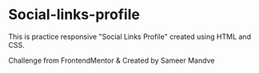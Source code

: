 # Social-links-profile
This is practice responsive "Social Links Profile" created using HTML and CSS.

Challenge from FrontendMentor & Created by Sameer Mandve
